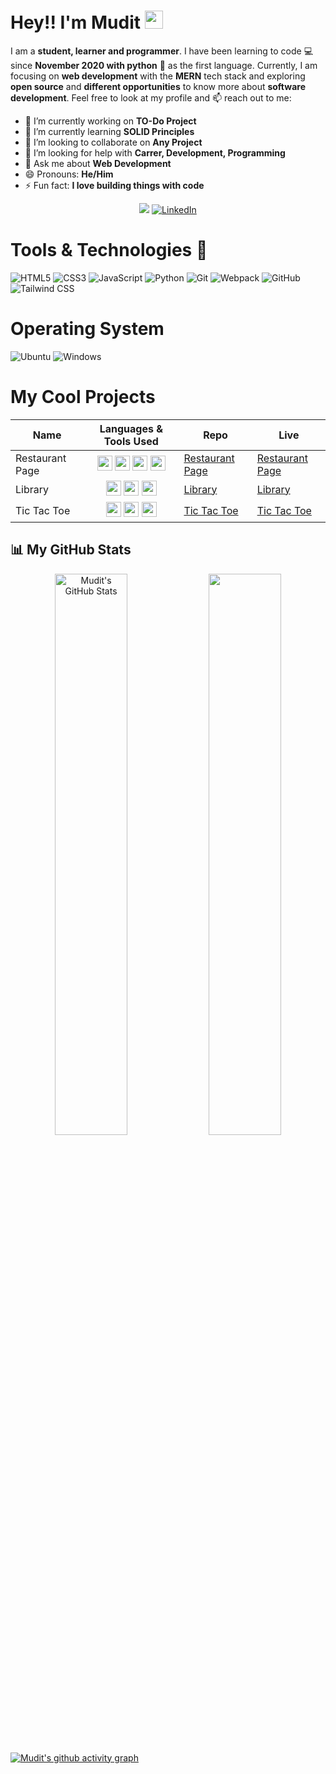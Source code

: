 # Hey!! I'm Mudit <img src="https://raw.githubusercontent.com/MartinHeinz/MartinHeinz/master/wave.gif" width="29px">

I am a **student, learner and programmer**. I have been learning to code :computer: since **November 2020 with python** :snake: as the first language. Currently, I am focusing on **web development** with the **MERN** tech stack and exploring **open source** and **different opportunities** to know more about **software development**. Feel free to look at my profile and :mailbox: reach out to me:

<div align="left">

-   🔭 I’m currently working on **TO-Do Project**
-   🌱 I’m currently learning **SOLID Principles**
-   👯 I’m looking to collaborate on **Any Project**
-   🤔 I’m looking for help with **Carrer, Development, Programming**
-   💬 Ask me about **Web Development**
-   😄 Pronouns: **He/Him**
-   ⚡ Fun fact: **I love building things with code**

</div>

<div align="center">

<a href="https://twitter.com/_mudit24" target="_blank"><img src="https://img.shields.io/badge/twitter-%2300acee.svg?&style=for-the-badge&logo=twitter&logoColor=white&alt=twitter" /></a>
<a  href="https://www.linkedin.com/in/mudit-choudhary-a87243228/" target="_blank"><img alt="LinkedIn" src="https://img.shields.io/badge/linkedin%20-%230077B5.svg?&style=for-the-badge&logo=linkedin&logoColor=white" /></a>

</div>

# Tools & Technologies 🧰

<div align="left">

<img alt="HTML5" src="https://img.shields.io/badge/-HTML5-E34F26?logo=html5&logoColor=white&style=for-the-badge"/>
<img alt="CSS3" src="https://img.shields.io/badge/-CSS3-1572B6?logo=css3&logoColor=white&style=for-the-badge"/>
<img alt="JavaScript" src="https://img.shields.io/badge/-JavaScript-F7DF1E?logo=javascript&logoColor=black&style=for-the-badge"/>
<img alt="Python" src="https://img.shields.io/badge/-Python-3776AB?logo=python&logoColor=white&style=for-the-badge"/>
<img alt="Git" src="https://img.shields.io/badge/-Git-F05032?logo=git&logoColor=white&style=for-the-badge"/>
<img alt="Webpack" src="https://img.shields.io/badge/-Webpack-8DD6F9?logo=webpack&logoColor=gray&style=for-the-badge"/>
<img alt="GitHub" src="https://img.shields.io/badge/-GitHub-181717?logo=github&logoColor=whiite&style=for-the-badge"/>
<img alt="Tailwind CSS" src="https://img.shields.io/badge/-TailwindCSS-06B6D4?logo=tailwind-css&logoColor=black&style=for-the-badge"/>

</div>

# Operating System

<img alt="Ubuntu" src="https://img.shields.io/badge/-Ubuntu 20.04-E95420?logo=ubuntu&logoColor=white&style=for-the-badge"/> <img alt="Windows" src="https://img.shields.io/badge/-Windows 10-0078D6?logo=windows&logoColor=white&style=for-the-badge"/>

# My Cool Projects

<!-- HTML Code: Place this code in the document's body (between the 'body' tags) where the table should appear -->
<table>
  <thead>
    <tr>
      <th>Name</th>
      <th>Languages & Tools Used</th>
      <th>Repo</th>
      <th>Live</th>
    </tr>
  </thead>
  <tbody>
    <tr>
      <td>Restaurant Page</td>
      <td align="center">
            <img src="https://cdn.jsdelivr.net/gh/devicons/devicon/icons/html5/html5-original.svg" width="24px" height="24px" />
            <img src="https://cdn.jsdelivr.net/gh/devicons/devicon/icons/css3/css3-original.svg" width="24px" height="24px" />
            <img src="https://cdn.jsdelivr.net/gh/devicons/devicon/icons/javascript/javascript-original.svg" width="24px" height="24px"/>
            <img src="https://cdn.jsdelivr.net/gh/devicons/devicon/icons/webpack/webpack-plain.svg" width="24px" height="24px"/>
        </td>
      <td>
      <a href="https://github.com/muditchoudhary/restaurant-page">Restaurant Page</a>
      </td>
      <td>
      <a href="https://muditchoudhary.github.io/restaurant-page/">Restaurant Page</a>
    </td>
    </tr>
    <tr>
      <td>Library</td>
      <td align="center">
        <img src="https://cdn.jsdelivr.net/gh/devicons/devicon/icons/html5/html5-original.svg" width="24px" height="24px" />
            <img src="https://cdn.jsdelivr.net/gh/devicons/devicon/icons/css3/css3-original.svg" width="24px" height="24px" />
            <img src="https://cdn.jsdelivr.net/gh/devicons/devicon/icons/javascript/javascript-original.svg" width="24px" height="24px"/>
      </td>
      <td><a href="https://github.com/muditchoudhary/library">Library</a></td>
      <td><a href="https://muditchoudhary.github.io/library/">Library</a></td>
    </tr>
    <tr>
      <td>Tic Tac Toe</td>
      <td align="center">
        <img src="https://cdn.jsdelivr.net/gh/devicons/devicon/icons/html5/html5-original.svg" width="24px" height="24px" />
            <img src="https://cdn.jsdelivr.net/gh/devicons/devicon/icons/css3/css3-original.svg" width="24px" height="24px" />
            <img src="https://cdn.jsdelivr.net/gh/devicons/devicon/icons/javascript/javascript-original.svg" width="24px" height="24px"/>
      </td>
      <td><a href="https://github.com/muditchoudhary/tic_tac_toe">Tic Tac Toe</a></td>
      <td><a href="https://muditchoudhary.github.io/tic_tac_toe/">Tic Tac Toe</a></td>
    </tr>
  </tbody>
</table>
<!-- Codes by Quackit.com -->

## 📊 My GitHub Stats
<p align="center">
    <img src="https://github-readme-stats.vercel.app/api?username=muditchoudhary&show_icons=true&theme=vision-friendly-dark" alt="Mudit's GitHub Stats" width="48%" />
    <img src="https://github-readme-streak-stats.herokuapp.com/?user=muditchoudhary&theme=vision-friendly-dark" width="48%"/>
</p>
    
[![Mudit's github activity graph](https://activity-graph.herokuapp.com/graph?username=muditchoudhary&theme=elegant)](https://github.com/ashutosh00710/github-readme-activity-graph)
